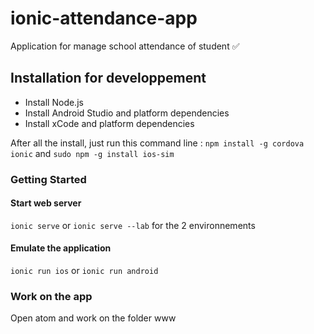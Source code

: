 # ionic-attendance-app
Application for manage school attendance of student ✅


## Installation for developpement

- Install Node.js
- Install Android Studio and platform dependencies
- Install xCode and platform dependencies

After all the install, just run this command line : `npm install -g cordova ionic` and `sudo npm -g install ios-sim`

### Getting Started

#### Start web server

`ionic serve` or `ionic serve --lab` for the 2 environnements


#### Emulate the application

`ionic run ios` or `ionic run android`

### Work on the app

Open atom and work on the folder www

